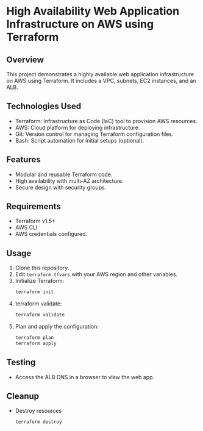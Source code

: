 # High Availability Web Application Infrastructure on AWS using Terraform

## Overview
This project demonstrates a highly available web application infrastructure on AWS using Terraform. It includes a VPC, subnets, EC2 instances, and an ALB.

## Technologies Used
- Terraform: Infrastructure as Code (IaC) tool to provision AWS resources.
- AWS: Cloud platform for deploying infrastructure.
- Git: Version control for managing Terraform configuration files.
- Bash: Script automation for initial setups (optional).

## Features
- Modular and reusable Terraform code.
- High availability with multi-AZ architecture.
- Secure design with security groups.

## Requirements
- Terraform v1.5+
- AWS CLI
- AWS credentials configured.

## Usage
1. Clone this repository.
2. Edit `terraform.tfvars` with your AWS region and other variables.
3. Initialize Terraform:
   ```bash
   terraform init
4. terraform validate:
    ```bash
    terraform validate
    ```
5. Plan and apply the configuration:
    ```bash
    terraform plan
    terraform apply
    ```

## Testing
- Access the ALB DNS in a browser to view the web app.

## Cleanup
- Destroy resources
    ```bash
    terraform destroy
    ```
